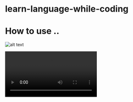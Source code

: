 # learn-language-while-coding

# How to use ..

![alt text](https://raw.githubusercontent.com/enghamzasalem/learn-language-while-coding/master/res/demo.gif)

![alt text](https://raw.githubusercontent.com/enghamzasalem/learn-language-while-coding/master/res/custome.mp4)
